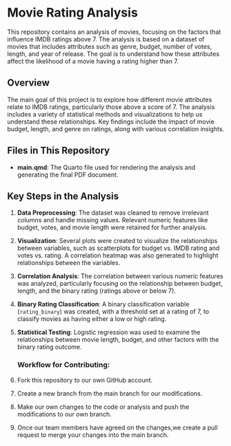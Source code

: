 # Movie Rating Analysis

This repository contains an analysis of movies, focusing on the factors that influence IMDB ratings above 7.
The analysis is based on a dataset of movies that includes attributes such as genre, budget, number of votes, length, and year of release. 
The goal is to understand how these attributes affect the likelihood of a movie having a rating higher than 7.

## Overview

The main goal of this project is to explore how different movie attributes relate to IMDB ratings, particularly those above a score of 7. 
The analysis includes a variety of statistical methods and visualizations to help us understand these relationships.
Key findings include the impact of movie budget, length, and genre on ratings, along with various correlation insights.

## Files in This Repository
- **main.qmd**: The Quarto file used for rendering the analysis and generating the final PDF document.


## Key Steps in the Analysis

1. **Data Preprocessing**: The dataset was cleaned to remove irrelevant columns and handle missing values.
                           Relevant numeric features like budget, votes, and movie length were retained for further analysis.
2. **Visualization**: Several plots were created to visualize the relationships between variables, such as scatterplots for budget vs. IMDB rating and votes vs. rating.
                      A correlation heatmap was also generated to highlight relationships between the variables.
3. **Correlation Analysis**: The correlation between various numeric features was analyzed, particularly focusing on the relationship between budget, length, and the binary rating (ratings above or below 7).
4. **Binary Rating Classification**: A binary classification variable (`rating_binary`) was created, with a threshold set at a rating of 7, to classify movies as having either a low or high rating.
5. **Statistical Testing**: Logistic regression was used to examine the relationships between movie length, budget, and other factors with the binary rating outcome.

   ### Workflow for Contributing:
1. Fork this repository to our own GitHub account.
2. Create a new branch from the main branch for our modifications.
3. Make our own changes to the code or analysis and push the modifications to our own branch.
4. Once our team members have agreed on the changes,we create a pull request to merge your changes into the main branch.
